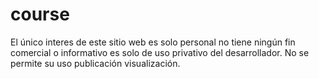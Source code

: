 # course
El único interes de este sitio web es solo personal  no tiene ningún fin comercial o informativo es solo de uso privativo del desarrollador.
No se permite su uso publicación visualización. 
